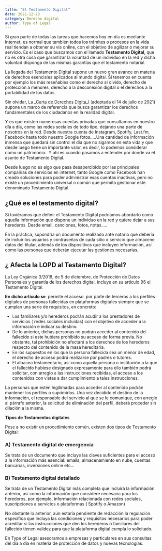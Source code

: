 ```yaml
---
title: "El Testamento Digital"
date: 2021-12-23
category: Derecho digital
author: Type of Legal
---
```


Si gran parte de todas las tareas que hacemos hoy en día es mediante internet, es normal que también todos los trámites o procesos en la vida real tiendan a obtener su vía online, con el objetivo de agilizar o mejorar su servicio. Es el caso que buscamos con el llamado **Testamento Digital,** que no es otra cosa que garantizar la voluntad de un individuo en la red y dicha voluntad disponga de las mismas garantías que el testamento notarial. 

La llegada del Testamento Digital supone un nuevo gran avance en materia de derechos esenciales aplicados al mundo digital. Si tenemos en cuenta por ejemplo los más reseñables como el derecho al olvido, derecho de protección a menores, derecho a la desconexión digital o el derechos a la portabilidad de los datos.

Sin olvidar, La [_Carta de Derechos Digita_l](https://typeoflegal.com/carta-de-derechos-digitales/) (adoptada el 14 de julio de 2021) supone un marco de referencia que busca garantizar los derechos fundamentales de los ciudadanos en la realidad digital.

Y es que existen numerosas cuentas privadas que consultamos en nuestro día a día, como las redes sociales de todo tipo, dejando una parte de nosotros en la red. Desde nuestra cuenta de Instagram, Spotify, Last.fm, Facebook hasta todo nuestro Google fotos…..Una cantidad de información inmensa que quedará sin control el día que no sigamos en esta vida y que desde luego tiene un importante valor, es decir, lo podemos considerar como un patrimonio.  Y ahí es cuando pasamos a entender por donde va el asunto de Testamento Digital.

Desde luego no es algo que pasa desapercibido por las principales compañías de servicios en internet, tanto Google como Facebook han creado soluciones para poder administrar esas cuentas inactivas, pero no existe un procedimiento universal o común que permita gestionar este denominado Testamento Digital.

¿Qué es el testamento digital?
------------------------------

Si tuviéramos que definir el Testamento Digital podríamos abordarlo como aquella información que dispone un individuo en la red y quiere dejar a sus herederos. Desde email, canciones, fotos, notas…..

En la práctica, supondría un documento realizado ante notario que debería de incluir los usuarios y contraseñas de cada sitio o servicio que almacene datos del titular, además de los dispositivos que incluyen información, así como las personas que deberán ejecutar las gestiones necesarias.

¿ Afecta la LOPD al Testamento Digital?
---------------------------------------

La Ley Orgánica 3/2018, de 5 de diciembre, de Protección de Datos Personales y garantía de los derechos digital, incluye en su artículo 96 el Testamento Digital.

**En dicho artículo se**  permite el acceso  por parte de terceros a los perfiles digitales de personas fallecidas en plataformas digitales siempre que se cumplan una serie de requisitos, en concreto:

*   Los familiares y/o herederos podrán acudir a los prestadores de servicios ( redes sociales incluidas) con el objetivo de acceder a la información e indicar su destino.
*   De lo anterior, dichas personas no podrán acceder al contenido del fallecido si este hubiera prohibido su acceso de forma previa. No obstante, tal prohibición no afectará a los derechos de los herederos respecto del contenido de la masa hereditaria.
*   En los supuestos en los que la persona fallecida sea un menor de edad, el derecho de acceso podrá realizarse por padres o tutores.
*   El albacea testamentario, así como aquella persona o institución a la que el fallecido hubiese designado expresamente para ello también podrá solicitar, con arreglo a las instrucciones recibidas, el acceso a los contenidos con vistas a dar cumplimiento a tales instrucciones.

La personas que estén legitimadas para acceder al contenido podrán mantener los perfiles o suprimirlos. Una vez decidido el destino de la información, el responsable del servicio al que se le comunique, con arreglo al párrafo anterior, la solicitud de eliminación del perfil, deberá proceder sin dilación a la misma.

**Tipos de Testamentos digitales**

Pese a no existir un procedimiento común, existen dos tipos de Testamento Digital:

### **A) Testamento digital de emergencia**

Se trata de un documento que incluye las claves suficientes para el acceso a la información más esencial: emails, almacenamiento en nube, cuentas bancarias, inversiones online etc… 

### **B) Testamento digital detallado**

Se trata de un Testamento Digital más completa que incluirá la información anterior, así como la información que considere necesaria para los herederos, por ejemplo, información relacionada con redes sociales, suscripciones a servicios o plataformas ( Spotify o Amazon)

No obstante lo anterior, aún estaría pendiente de redacción la regulación específica que incluya las condiciones y requisitos necesarios para poder acreditar si las instrucciones que den los herederos o familiares del fallecido tienen validez para que la plataforma digital cumpla lo solicitado.

En Type of Legal asesoramos a empresas y particulares en sus consultas del día a día en materia de protección de datos y nuevas tecnologías.
